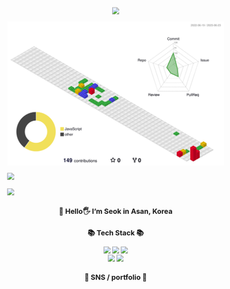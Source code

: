 ###

<p align=center>
<img src="https://capsule-render.vercel.app/api?type=waving&color=0:24c6dc,100:514a9d&height=150&section=header&text=mynameis%20seok&fontSize=40&fontAlign=80&fontAlignY=20&fontColor=221E52" />
</p>

![](./profile-3d-contrib/profile-gitblock.svg)

<img src="https://github-readme-stats.vercel.app/api/top-langs/?username=seokxx&layout=compact"><br><br>
<img src="https://github-readme-stats.vercel.app/api?username=seokxx&show_icons=true">


<h3 align=center> 
🌱 Hello🖐 I’m Seok in Asan, Korea 

<div align=center>
	
</div>

<h3 align="center">📚 Tech Stack 📚</h3>
<div align="center">
	<img src="https://img.shields.io/badge/Java-007396?style=flat-square&logo=Java&logoColor=white"/>
	<img src="https://img.shields.io/badge/Node.js-339933?style=flat-square&logo=Node.js&logoColor=white"/>
	<img src="https://img.shields.io/badge/Oraclesql-F80000?style=flat-square&logo=Oracle&logoColor=white"/>
	<br>
	<img src="https://img.shields.io/badge/Javascript-F7DF1E?style=flat-square&logo=javascript&logoColor=white"/>
	<img src="https://img.shields.io/badge/React-61DAFB?style=flat-square&logo=React&logoColor=white"/>
</div>
	
<div align=center>
	<h3> 🐣 SNS / portfolio 🐣 </h3>	
</div>
